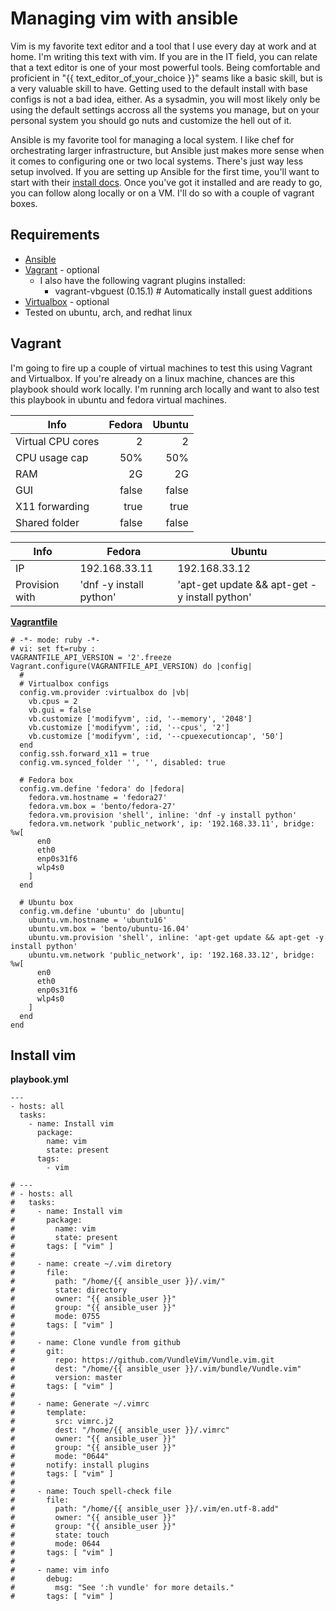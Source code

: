 # Managing vim with ansible

Vim is my favorite text editor and a tool that I use every day at work and at home.  I'm writing this text with vim.  If you are in the IT field, you can relate that a text editor is one of your most powerful tools.  Being comfortable and proficient in "{{ text_editor_of_your_choice }}" seams like a basic skill, but is a very valuable skill to have.  Getting used to the default install with base configs is not a bad idea, either.  As a sysadmin, you will most likely only be using the default settings accross all the systems you manage, but on your personal system you should go nuts and customize the hell out of it.

Ansible is my favorite tool for managing a local system.  I like chef for orchestrating larger infrastructure, but Ansible just makes more sense when it comes to configuring one or two local systems.  There's just way less setup involved.  If you are setting up Ansible for the first time, you'll want to start with their [install docs](http://docs.ansible.com/ansible/latest/intro_installation.html).  Once you've got it installed and are ready to go, you can follow along locally or on a VM.  I'll do so with a couple of vagrant boxes.


## Requirements
* [Ansible](http://docs.ansible.com/ansible/latest/intro_installation.html)
* [Vagrant](https://www.vagrantup.com/docs/installation/) - optional
  * I also have the following vagrant plugins installed:
    * vagrant-vbguest (0.15.1) # Automatically install guest additions
* [Virtualbox](https://www.virtualbox.org/wiki/Downloads) - optional
* Tested on ubuntu, arch, and redhat linux

## Vagrant

I'm going to fire up a couple of virtual machines to test this using Vagrant and Virtualbox.  If you're already on a linux machine, chances are this playbook should work locally. I'm running arch locally and want to also test this playbook in ubuntu and fedora virtual machines.

| Info              | Fedora | Ubuntu |
| ----------------- | -----:| -------:|
| Virtual CPU cores |     2 |       2 |
| CPU usage cap     |   50% |     50% |
| RAM               |    2G |      2G |
| GUI               | false |   false |
| X11 forwarding    |  true |    true |
| Shared folder     | false |   false |

| Info              | Fedora        | Ubuntu        |
| ----------------- | ------------- | ------------- |
| IP                | 192.168.33.11 | 192.168.33.12 |
| Provision with    | 'dnf -y install python' | 'apt-get update && apt-get -y install python' |

**[Vagrantfile]()**

```
# -*- mode: ruby -*-
# vi: set ft=ruby :
VAGRANTFILE_API_VERSION = '2'.freeze
Vagrant.configure(VAGRANTFILE_API_VERSION) do |config|
  #
  # Virtualbox configs
  config.vm.provider :virtualbox do |vb|
    vb.cpus = 2
    vb.gui = false
    vb.customize ['modifyvm', :id, '--memory', '2048']
    vb.customize ['modifyvm', :id, '--cpus', '2']
    vb.customize ['modifyvm', :id, '--cpuexecutioncap', '50']
  end
  config.ssh.forward_x11 = true
  config.vm.synced_folder '', '', disabled: true

  # Fedora box
  config.vm.define 'fedora' do |fedora|
    fedora.vm.hostname = 'fedora27'
    fedora.vm.box = 'bento/fedora-27'
    fedora.vm.provision 'shell', inline: 'dnf -y install python'
    fedora.vm.network 'public_network', ip: '192.168.33.11', bridge: %w[
      en0
      eth0
      enp0s31f6
      wlp4s0
    ]
  end

  # Ubuntu box
  config.vm.define 'ubuntu' do |ubuntu|
    ubuntu.vm.hostname = 'ubuntu16'
    ubuntu.vm.box = 'bento/ubuntu-16.04'
    ubuntu.vm.provision 'shell', inline: 'apt-get update && apt-get -y install python'
    ubuntu.vm.network 'public_network', ip: '192.168.33.12', bridge: %w[
      en0
      eth0
      enp0s31f6
      wlp4s0
    ]
  end
end
```

## Install vim 

**playbook.yml**

    ---
    - hosts: all
      tasks:
        - name: Install vim
          package:
            name: vim
            state: present
          tags:
            - vim


```
# ---
# - hosts: all
#   tasks:
#     - name: Install vim
#       package:
#         name: vim
#         state: present
#       tags: [ "vim" ]
# 
#     - name: create ~/.vim diretory
#       file:
#         path: "/home/{{ ansible_user }}/.vim/"
#         state: directory
#         owner: "{{ ansible_user }}"
#         group: "{{ ansible_user }}"
#         mode: 0755
#       tags: [ "vim" ]
# 
#     - name: Clone vundle from github
#       git:
#         repo: https://github.com/VundleVim/Vundle.vim.git
#         dest: "/home/{{ ansible_user }}/.vim/bundle/Vundle.vim"
#         version: master
#       tags: [ "vim" ]
# 
#     - name: Generate ~/.vimrc
#       template:
#         src: vimrc.j2
#         dest: "/home/{{ ansible_user }}/.vimrc"
#         owner: "{{ ansible_user }}"
#         group: "{{ ansible_user }}"
#         mode: "0644"
#       notify: install plugins
#       tags: [ "vim" ]
# 
#     - name: Touch spell-check file
#       file:
#         path: "/home/{{ ansible_user }}/.vim/en.utf-8.add"
#         owner: "{{ ansible_user }}"
#         group: "{{ ansible_user }}"
#         state: touch
#         mode: 0644
#       tags: [ "vim" ]
# 
#     - name: vim info
#       debug:
#         msg: "See ':h vundle' for more details."
#       tags: [ "vim" ]
```
